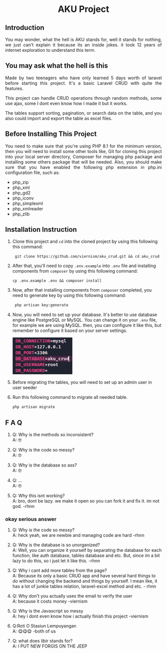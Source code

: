 <h1 align="center">AKU Project</h1>

## Introduction
<p align="justify">
You may wonder, what the hell is AKU stands for, well it stands for
nothing, we just can't explain it because its an inside jokes. it took 12 years of internet exploration to understand this term.

<p align="justify">

</p>
</p>


## You may ask what the hell is this
<p align="justify">
    Made by two teenagers who have only learned 5 days worth of laravel before starting this project. It's a basic Laravel CRUD with quite the features.
    <p align="justify">
    This project can handle CRUD operations through random methods, some use ajax, some I dont even know how I made it but it works.
    </p>
    <p align="justify">
    The tables support sorting, pagination, or search data on the table, and you also could import and export the table as excel files.
    </p>
</p>


## Before Installing This Project

<p align="justify">
    You need to make sure that you're using PHP 8.1 for the minimum version, then you will need to install some other tools like, Git for cloning this project into your local server directory, Composer for managing php package and installing some others package that will be needed. Also, you should make sure that you have enabled the following php extension in php.ini configuration file, such as:
</p>

- php_zip
- php_xml
- php_gd2
- php_iconv
- php_simplexml
- php_xmlreader
- php_zlib

## Installation Instruction

1. Clone this project and `cd` into the cloned project by using this following this command:
   
   ```shell
    git clone https://github.com/viernism/aku_crud.git && cd aku_crud
   ```

2. After that, you'll need to copy `.env.example` into `.env` file and installing components from `composer` by using this following command:

    ```shell
    cp .env.example .env && composer install
    ```

3. Now, after that installing components from `composer` completed, you need to generate key by using this following command:
   
   ```bash
    php artisan key:generate
   ```

4. Now, you will need to set up your database. It's better to use database engine like PostgreSQL or MySQL. You can change it on your `.env` file, for example we are using MySQL. then, you can configure it like this, but remember to configure it based on your server settings.

    <img src="https://raw.githubusercontent.com/rhnnnn/mulmed-sheet/main/Screenshot_20230417_103526.png">


5. Before migrating the tables, you will need to set up an admin user in user seeder


6. Run this following command to migrate all needed table.
   
   ```bash
   php artisan migrate
   ```

## F A Q

1.  Q: Why is the methods so inconsistent?
    <br>A: 🤓
    
2.  Q: Why is the code so messy?
    <br>A: 🤓

3.  Q: Why is the database so ass?
    <br>A: 🤓

4.  Q: ...
    <br>A: 🤓

5. Q: Why this isnt working?
    <br>A: bro, dont be lazy. we make it open so you can fork it and fix it. im not god. -rhnn

### okay serious answer

1. Q: Why is the code so messy?
    <br>A: heck yeah, we are newbie and managing code are hard -rhnn

2. Q: Why is the database is so unorganized?
    <br>A: Well, you can organize it yourself by separating the         database for each function, like auth database, tables database and etc. But, since im a bit lazy to do this, so i just let it like this. -rhnn

3. Q: Why i cant add more tables from the page?
<br>A: Because its only a basic CRUD app and have several hard things to do without changing the backend and things by yourself. I mean like, it has a lot of junkie tables relation, laravel-excel method and etc. - rhnn

4.  Q: Why don't you actually uses the email to verify the user
    <br>A: because it costs money -viernism

5.  Q: Why is the Javascript so messy
    <br>A: hey i dont even know how i actually finish this project -viernism

6.  Q:Roti O Stasiun Lempuyangan
    <br>A: 😋😋😋 -both of us

7.  Q: what does libir stands for?
    <br>A: I PUT NEW FORGIS ON THE JEEP
